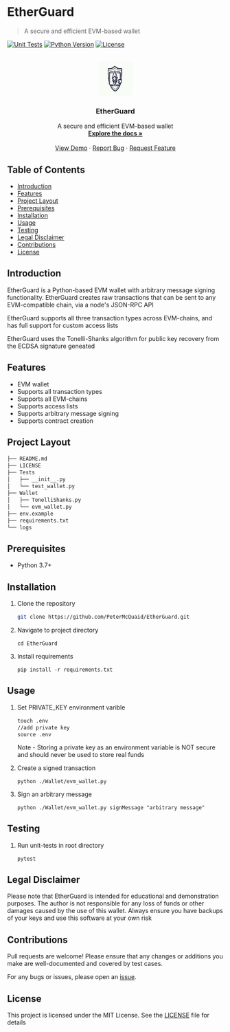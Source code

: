 # EtherGuard
> A secure and efficient EVM-based wallet

[![Unit Tests](https://github.com/PeterMcQuaid/EtherGuard/actions/workflows/build.yaml/badge.svg)](https://github.com/PeterMcQuaid/EtherGuard/actions/workflows/build.yaml) [![Python Version](https://img.shields.io/badge/python-3.7-blue)](https://www.python.org/downloads/release/python-370/) [![License](https://img.shields.io/badge/license-MIT-green)](LICENSE) 


<!-- PROJECT LOGO -->
<br />
<div align="center">
  <a href="https://github.com/PeterMcQuaid/EtherGuard">
    <img src="images/logo.JPG" alt="Logo" width="80" height="80">
  </a>

  <h3 align="center">EtherGuard</h3>

  <p align="center">
    A secure and efficient EVM-based wallet
    <br />
    <a href="https://github.com/PeterMcQuaid/EtherGuard"><strong>Explore the docs »</strong></a>
    <br />
    <br />
    <a href="https://github.com/PeterMcQuaid/EtherGuard">View Demo</a>
    ·
    <a href="https://github.com/PeterMcQuaid/EtherGuard/issues">Report Bug</a>
    ·
    <a href="https://github.com/PeterMcQuaid/EtherGuard/issues">Request Feature</a>
  </p>
</div>




## Table of Contents

- [Introduction](#introduction)
- [Features](#features)
- [Project Layout](#project-layout)
- [Prerequisites](#prerequisites)
- [Installation](#installation)
- [Usage](#usage)
- [Testing](#testing)
- [Legal Disclaimer](#legal-disclaimer)
- [Contributions](#contributions)
- [License](#license)

## Introduction

EtherGuard is a Python-based EVM wallet with arbitrary message signing functionality. EtherGuard creates raw transactions that can be sent to any EVM-compatible chain, via a node's JSON-RPC API

EtherGuard supports all three transaction types across EVM-chains, and has full support for custom access lists

EtherGuard uses the Tonelli-Shanks algorithm for public key recovery from the ECDSA signature geneated

## Features

- EVM wallet
- Supports all transaction types
- Supports all EVM-chains
- Supports access lists
- Supports arbitrary message signing
- Supports contract creation

## Project Layout
```
├── README.md
├── LICENSE
├── Tests
│   ├── __init__.py
│   └── test_wallet.py
├── Wallet
│   ├── TonelliShanks.py
│   └── evm_wallet.py
├── env.example
├── requirements.txt
└── logs
```

## Prerequisites

- Python 3.7+

## Installation

1. Clone the repository
   ```bash
   git clone https://github.com/PeterMcQuaid/EtherGuard.git
   ```
   
2. Navigate to project directory
   ```
   cd EtherGuard
   ```
3. Install requirements
    ```
   pip install -r requirements.txt
   ```

## Usage

1. Set PRIVATE_KEY environment varible
    ```
    touch .env
    //add private key
    source .env
    ```
    Note - Storing a private key as an environment variable is NOT secure and should never be used to store real funds

2. Create a signed transaction
    ```
    python ./Wallet/evm_wallet.py
    ```

3. Sign an arbitrary message
    ```
    python ./Wallet/evm_wallet.py signMessage "arbitrary message"
    ```
    
## Testing
    
1. Run unit-tests in root directory 
    ```
    pytest
    ```
    
## Legal Disclaimer
  
  Please note that EtherGuard is intended for educational and demonstration purposes. The author is not responsible for any loss of funds or other damages caused by the use of this wallet. Always ensure you have backups of your keys and use this software at your own risk
  
## Contributions

Pull requests are welcome! Please ensure that any changes or additions you make are well-documented and covered by test cases.

For any bugs or issues, please open an [issue](https://github.com/PeterMcQuaid/EtherGuard/issues).

  
## License

This project is licensed under the MIT License. See the [LICENSE](LICENSE) file for details
